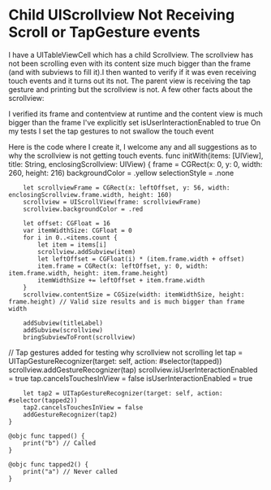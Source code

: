 
# Child UIScrollview Not Receiving Scroll or TapGesture events

I have a UITableViewCell which has a child Scrollview. The scrollview has not been scrolling even with its content size much bigger than the frame (and with subviews to fill it).I then wanted to verify if it was even receiving touch events and it turns out its not. The parent view is receiving the tap gesture and printing but the scrollview is not.
A few other facts about the scrollview:

I verified its frame and contentview at runtime and the content view is much bigger than the frame
I've explicitly set isUserInteractionEnabled to true
On my tests I set the tap gestures to not swallow the touch event

Here is the code where I create it, I welcome any and all suggestions as to why the scrollview is not getting touch events.
    func initWith(items: [UIView], title: String, enclosingScrollview: UIView) {
        frame = CGRect(x: 0, y: 0, width: 260, height: 216)
        backgroundColor = .yellow
        selectionStyle = .none
        
        let scrollviewFrame = CGRect(x: leftOffset, y: 56, width: enclosingScrollview.frame.width, height: 160)
        scrollview = UIScrollView(frame: scrollviewFrame)
        scrollview.backgroundColor = .red
        
        let offset: CGFloat = 16
        var itemWidthSize: CGFloat = 0
        for i in 0..<items.count {
            let item = items[i]
            scrollview.addSubview(item)
            let leftOffset = CGFloat(i) * (item.frame.width + offset)
            item.frame = CGRect(x: leftOffset, y: 0, width: item.frame.width, height: item.frame.height)
            itemWidthSize += leftOffset + item.frame.width
        }
        scrollview.contentSize = CGSize(width: itemWidthSize, height: frame.height) // Valid size results and is much bigger than frame width
        
        addSubview(titleLabel)
        addSubview(scrollview)
        bringSubviewToFront(scrollview)
        
// Tap gestures added for testing why scrollview not scrolling
        let tap = UITapGestureRecognizer(target: self, action: #selector(tapped))
        scrollview.addGestureRecognizer(tap)
        scrollview.isUserInteractionEnabled = true
        tap.cancelsTouchesInView = false
        isUserInteractionEnabled = true
        
        let tap2 = UITapGestureRecognizer(target: self, action: #selector(tapped2))
        tap2.cancelsTouchesInView = false
        addGestureRecognizer(tap2)
    }
    
    @objc func tapped() {
        print("b") // Called
    }
    
    @objc func tapped2() {
        print("a") // Never called
    }


        